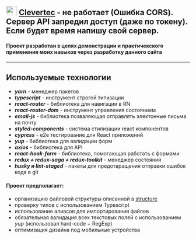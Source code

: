 ## <img src="https://raw.githubusercontent.com/justkwer/clevertec/develop/public/favicon.ico" width="30" height="25" /> [Clevertec](https://clevertec.netlify.app/) - не работает (Ошибка CORS). Сервер АPI запредил доступ (даже по токену). Если будет время напишу свой сервер.

#### Проект разработан в целях демонстрации и практичекского применения моих навыков через разработку данного сайта

---

## Используемые технологии

- ***yarn*** - менеджер пакетов
- ***typescript*** - инструмент строгой типизации
- ***react-router*** - библиотека для навигации в RN
- ***react-router-dom*** - инструмент управления состоянием
- ***email-js*** - библиотека позваляющая отправлять электонные письма на почту
- ***styled-components*** - система стилизации react компонентов
- ***cypress*** - e2e тестирование для React приложений
- ***yup*** - библиотека для валидации форм
- ***axios*** - библиотека для API
- ***react-hook-form*** - библиотека, помогающая работать с формами
- ***redux + redux-saga + redux-toolkit*** - менеджер состояний
- ***husky и lint-staged*** - пакеты для предотвращения отправки ошибок кода в git

#### Проект предполагает:

- организацию файловой структуры описанной в [structure](https://habr.com/ru/post/546162/)
- проверку типов с использованием Typescript
- использование алиасов для импортирования файлов
- обязательная валидация всех текстовых полей с использованием *yup* (использовал hard-code + RegExp)
- оптимизация дизайна под мобильные устройства
